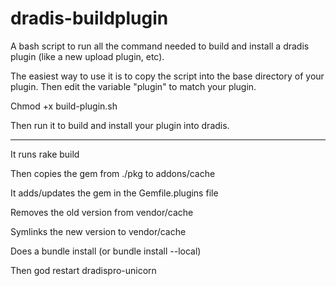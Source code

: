 # dradis-buildplugin
A bash script to run all the command needed to build and install a dradis plugin (like a new upload plugin, etc).

The easiest way to use it is to copy the script into the base directory of your plugin. Then edit the variable "plugin" to match your plugin.

Chmod +x build-plugin.sh

Then run it to build and install your plugin into dradis.

---
It runs rake build

Then copies the gem from ./pkg to addons/cache

It adds/updates the gem in the Gemfile.plugins file

Removes the old version from vendor/cache

Symlinks the new version to vendor/cache

Does a bundle install (or bundle install --local)

Then god restart dradispro-unicorn
